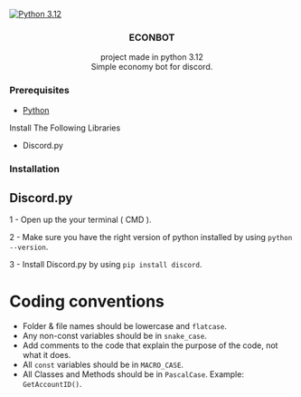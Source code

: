 [![Python 3.12](https://img.shields.io/badge/python-3.12-blue.svg)](https://www.python.org/downloads/release/python-312/)

<div align="center">

  <h3 align="center">ECONBOT</h3>
  
  <p align="center">
    project made in python 3.12
    <br>
    Simple economy bot for discord.
  </p>
</div>

### Prerequisites
- [Python](https://www.python.org/downloads/release/python-3120/)

Install The Following Libraries

- Discord.py

### Installation

## Discord.py
1 - Open up the your terminal ( CMD ).

2 - Make sure you have the right version of python installed by using `python --version`.

3 - Install Discord.py by using `pip install discord`.

# Сoding conventions
- Folder & file names should be lowercase and `flatcase`.
- Any non-const variables should be in `snake_case`.
- Add comments to the code that explain the purpose of the code, not what it does.
- All `const` variables should be in `MACRO_CASE`.
- All Classes and Methods should be in `PascalCase`. Example: `GetAccountID()`.
